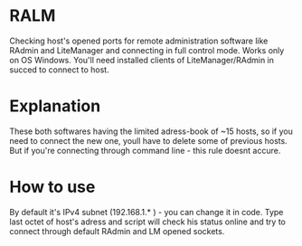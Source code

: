 # RALM
Checking host's opened ports for remote administration software like RAdmin and LiteManager and connecting in full control mode.
Works only on OS Windows.
You'll need installed clients of LiteManager/RAdmin in succed to connect to host.
# Explanation
These both softwares having the limited adress-book of ~15 hosts, so if you need to connect the new one, youll have to delete some of previous hosts.
But if you're connecting through command line - this rule doesnt accure.
# How to use
By default it's IPv4 subnet (192.168.1.* ) - you can change it in code.
Type last octet of host's adress and script will check his status online and try to connect through default RAdmin and LM opened sockets. 
